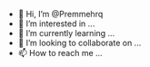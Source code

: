 - 👋 Hi, I’m @Premmehrq
- 👀 I’m interested in ...
- 🌱 I’m currently learning ...
- 💞️ I’m looking to collaborate on ...
- 📫 How to reach me ...

<!---
Premmehrq/Premmehrq is a ✨ special ✨ repository because its `README.md` (this file) appears on your GitHub profile.
You can click the Preview link to take a look at your changes.
--->

